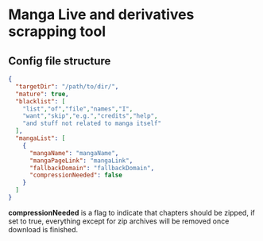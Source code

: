 # Manga Live and derivatives scrapping tool

## Config file structure

```json
{
  "targetDir": "/path/to/dir/",
  "mature": true,
  "blacklist": [
    "list","of","file","names","I",
    "want","skip","e.g.","credits","help",
    "and stuff not related to manga itself"
  ],
  "mangaList": [
    {
      "mangaName": "mangaName",
      "mangaPageLink": "mangaLink",
      "fallbackDomain": "fallbackDomain",
      "compressionNeeded": false
    }
  ]
}
```
**compressionNeeded** is a flag to indicate that chapters should be zipped, if set to true, everything except for zip archives will be removed once download is finished. 
